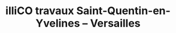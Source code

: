 ---
title: "illiCO travaux Saint-Quentin-en-Yvelines – Versailles"
url: /beynes/illico-travaux-saint-quentin-en-yvelines-versailles/
shop: shop
---